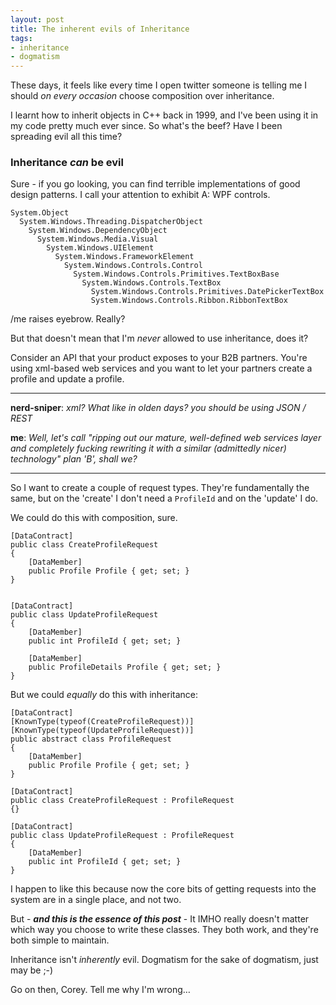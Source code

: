 ```yaml
---
layout: post
title: The inherent evils of Inheritance
tags:
- inheritance
- dogmatism
---
```


These days, it feels like every time I open twitter someone is telling me I should *on every occasion* choose composition over inheritance.


I learnt how to inherit objects in C++ back in 1999, and I've been using it in my code pretty much ever since. So what's the beef? Have I been spreading evil all this time?

### Inheritance *can* be evil

Sure - if you go looking, you can find terrible implementations of good design patterns. I call your attention to exhibit A: WPF controls.

    System.Object
      System.Windows.Threading.DispatcherObject
        System.Windows.DependencyObject
          System.Windows.Media.Visual
            System.Windows.UIElement
              System.Windows.FrameworkElement
                System.Windows.Controls.Control
                  System.Windows.Controls.Primitives.TextBoxBase
                    System.Windows.Controls.TextBox
                      System.Windows.Controls.Primitives.DatePickerTextBox
                      System.Windows.Controls.Ribbon.RibbonTextBox
                      
/me raises eyebrow. Really?

But that doesn't mean that I'm *never* allowed to use inheritance, does it?

Consider an API that your product exposes to your B2B partners. You're using xml-based web services and you want to let your partners create a profile and update a profile.

---

**nerd-sniper**: *xml? What like in olden days? you should be using JSON / REST*

**me**: *Well, let's call "ripping out our mature, well-defined web services layer and completely fucking rewriting it with a similar (admittedly nicer) technology" plan 'B', shall we?*

---


So I want to create a couple of request types. They're fundamentally the same, but on the 'create' I don't need a `ProfileId` and on the 'update' I do.

We could do this with composition, sure. 

    [DataContract]
    public class CreateProfileRequest
    {
    	[DataMember]
    	public Profile Profile { get; set; }
    }


	[DataContract]
	public class UpdateProfileRequest
	{
		[DataMember]
		public int ProfileId { get; set; }
		
		[DataMember]
		public ProfileDetails Profile { get; set; }
	}
	
	
But we could *equally* do this with inheritance:

	[DataContract]
	[KnownType(typeof(CreateProfileRequest))]
	[KnownType(typeof(UpdateProfileRequest))]
    public abstract class ProfileRequest
    {
    	[DataMember]
    	public Profile Profile { get; set; }
    }
    
	[DataContract]
    public class CreateProfileRequest : ProfileRequest
    {}
    
	[DataContract]
    public class UpdateProfileRequest : ProfileRequest
    {
		[DataMember]
		public int ProfileId { get; set; }
    }
   
   
I happen to like this because now the core bits of getting requests into the system are in a single place, and not two.

But - ***and this is the essence of this post*** - It IMHO really doesn't matter which way you choose to write these classes. They both work, and they're both simple to maintain.


Inheritance isn't *inherently* evil. Dogmatism for the sake of dogmatism, just may be ;-)



Go on then, Corey. Tell me why I'm wrong…

